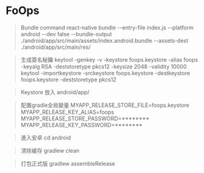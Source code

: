 # FoOps
>Bundle command
react-native bundle --entry-file index.js --platform android --dev false --bundle-output ./android/app/src/main/assets/index.android.bundle --assets-dest ./android/app/src/main/res/

>生成簽名秘鑰 keytool -genkey -v -keystore foops.keystore -alias foops -keyalg RSA -deststoretype pkcs12 -keysize 2048 -validity 10000
keytool -importkeystore -srckeystore foops.keystore -destkeystore foops.keystore -deststoretype pkcs12

>Keystore 放入 android/app/

>配置gradle全局變量
MYAPP_RELEASE_STORE_FILE=foops.keystore
MYAPP_RELEASE_KEY_ALIAS=foops
MYAPP_RELEASE_STORE_PASSWORD=********
MYAPP_RELEASE_KEY_PASSWORD=********


>進入安卓
cd android

> 清除緩存
gradlew clean 

>打包正式版
gradlew assembleRelease
